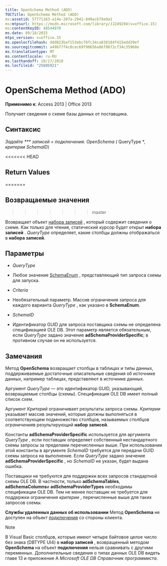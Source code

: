 ```yaml
---
title: OpenSchema Method (ADO)
TOCTitle: OpenSchema Method (ADO)
ms:assetid: 57771163-a14e-207a-2942-849acb79a9a1
ms:mtpsurl: https://msdn.microsoft.com/library/JJ249294(v=office.15)
ms:contentKeyID: 48544970
ms.date: 09/18/2015
mtps_version: v=office.15
ms.openlocfilehash: ddd823baf153ebc78fc34ca838184f415edd29ef
ms.sourcegitcommit: a49b77f4c8cec69f90656a86f0872cf34c35968e
ms.translationtype: MT
ms.contentlocale: ru-RU
ms.lasthandoff: 10/17/2018
ms.locfileid: "25605921"
---
```

# <a name="openschema-method-ado"></a>OpenSchema Method (ADO)


**Применимо к**: Access 2013 | Office 2013


Получает сведения о схеме базы данных от поставщика.

## <a name="syntax"></a>Синтаксис

**Задайте *** записей* = *подключения*. OpenSchema (* QueryType *, *критерии* *SchemaID*)

<<<<<<< HEAD
## <a name="return-values"></a>Return Values
=======
## <a name="return-values"></a>Возвращаемые значения
>>>>>>> master

Возвращает объект [набора записей](recordset-object-ado.md) , который содержит сведения о схеме. Как только для чтения, статический курсор будет открыт **набора записей** . *QueryType* определяет, какие столбцы должны отображаться в **набора записей**.

## <a name="parameters"></a>Параметры

  - *QueryType*

  - Любое значение [SchemaEnum](schemaenum.md) , представляющий тип запроса схемы для запуска.

  - *Criteria*

  - Необязательный параметр. Массив ограничения запроса для каждого варианта *QueryType* , как указано в **SchemaEnum**.

  - *SchemaID*

  - Идентификатор GUID для запроса поставщика схемы не определена спецификацией OLE DB. Этот параметр является обязательным, если *QueryType* задано значение **adSchemaProviderSpecific**; в противном случае он не используется.

## <a name="remarks"></a>Замечания

Метод **OpenSchema** возвращает столбцы в таблицах и типы данных, поддерживаемые достаточные описательные сведения об источнике данных, например таблицах, представляют в источнике данных.

Аргумент *QueryType* — это идентификатор GUID, указывающий, возвращаемые столбцы (схемы). Спецификация OLE DB имеет полный список схем.

Аргумент *Критерий* ограничивает результаты запроса схемы. *Критерии* указывает массив значений, которые должны выполняться в соответствующем подмножество столбцов, называемых *столбцов ограничения*в результирующий **набор записей**.

Константы **adSchemaProviderSpecific** используется для аргумента *QueryType* , если поставщик определяет собственный нестандартного схемы запросы за пределами перечисленных выше. При использовании этой константы в аргументе *SchemaID* требуется для передачи GUID схемы запроса на выполнение. Если *QueryType* задано значение **adSchemaProviderSpecific** , но *SchemaID* не указан, будет выдана ошибка.

Поставщики не требуются для поддержки всех запросов стандартной схемы OLE DB. В частности, только **adSchemaTables**, **adSchemaColumns**и **adSchemaProviderTypes** необходимы спецификации OLE DB. Тем не менее поставщик не требуется для поддержки ограничения *критерии* , перечисленные выше для таких запросов схемы.

**Службы удаленных данных об использовании** Метод **OpenSchema** не доступен на объект [подключения](connection-object-ado.md) со стороны клиента.


> [!NOTE]
> <P>В Visual Basic столбцов, которые имеют четыре байтовое целое число без знака (DBTYPE UI4) в <STRONG>набор записей</STRONG> , возвращенный методом <STRONG>OpenSchema</STRONG> на объект <STRONG>подключения</STRONG> нельзя сравнивать с другими переменных. Дополнительные сведения о типах данных OLE DB видеть главе 13 и приложение A <EM>Microsoft OLE DB Справочник программиста</EM>.</P>


